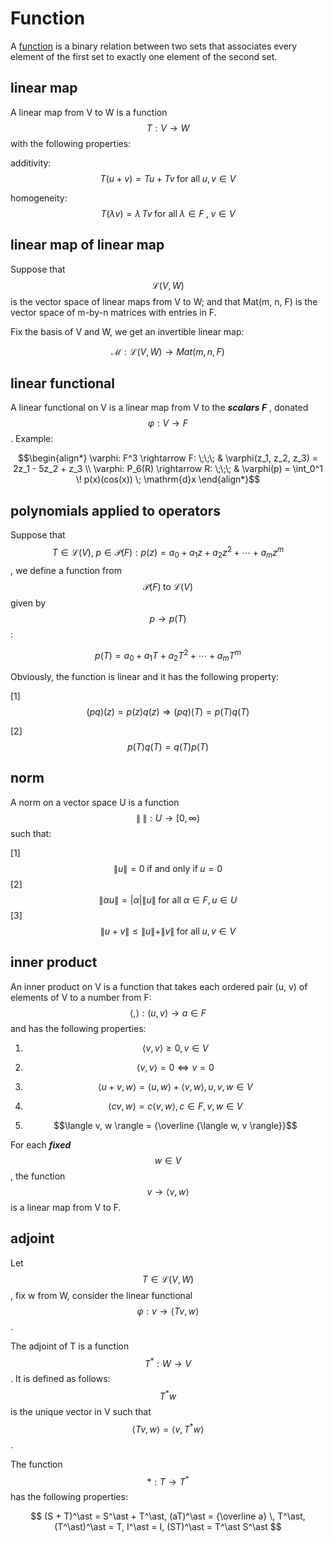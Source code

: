 <script id="MathJax-script" async src="https://cdn.jsdelivr.net/npm/mathjax@3/es5/tex-mml-chtml.js"></script>

# Function

A [function][wiki function] is a binary relation between two sets
that associates every element of the first set to exactly one element of the second set.

## linear map

A linear map from V to W is a function $$T: V \rightarrow W$$ with the following
properties:

additivity:
$$T(u + v) = Tu + Tv \; \mbox{for all} \; u, v \in V$$

homogeneity:
$$T(\lambda v) = \lambda \, Tv \; \mbox{for all} \; \lambda \in F \; , \; v \in V$$

## linear map of linear map

Suppose that
$$\mathcal{L}(V, W)$$ is the vector space of
linear maps from V to W; and that
Mat(m, n, F) is the vector space of
m-by-n matrices with entries in F.

Fix the basis of V and W, we get an invertible linear map:

$$\mathcal{M}: \mathcal{L}(V, W) \rightarrow Mat(m, n, F)$$

## linear functional

A linear functional on V is a linear map from V to the
***scalars F*** , donated $$\varphi: V \rightarrow F$$. Example:

$$\begin{align*}
\varphi: F^3 \rightarrow F:    \;\;\; & \varphi(z_1, z_2, z_3) = 2z_1 - 5z_2 + z_3 \\
\varphi: P_6(R) \rightarrow R: \;\;\; & \varphi(p) = \int_0^1 \! p(x)(cos(x)) \; \mathrm{d}x
\end{align*}$$

## polynomials applied to operators

Suppose that $$ T \in \mathcal{L}(V), \; p \in \mathcal{P}(F):
p(z) = a_0 + a_1 z + a_2 z^2 + \cdots + a_m z^m$$, we define
a function from $$ \mathcal{P}(F) \; \mbox{to} \; \mathcal{L}(V)$$
given by $$ p \rightarrow p(T)$$:

$$p(T) = a_0 + a_1 T + a_2 T^2 + \cdots + a_m T^m$$

Obviously, the function is linear and it has the following property:

[1] $$(pq)(z) = p(z)q(z) \Rightarrow (pq)(T) = p(T)q(T)$$

[2] $$p(T)q(T) = q(T)p(T)$$

## norm

A norm on a vector space U is a function $$\| \; \|: U \rightarrow [0, \infty)$$
such that:

[1] $$\| u \| = 0 \; \mbox{if and only if} \; u = 0$$
[2] $$\| \alpha u \| = |\alpha|\|u\| \; \mbox{for all} \; \alpha \in F, u \in U$$
[3] $$\| u + v \| \leq \|u\| + \|v\| \; \mbox{for all} \; u, v \in V$$

## inner product

An inner product on V is a function that takes
each ordered pair (u, v) of elements of V to a number
from F: $$\langle , \rangle : (u, v) \rightarrow a \in F$$
and has the following properties:

1. $$\langle v , v \rangle \geq 0 , v \in V$$

2. $$\langle v , v \rangle = 0 \Leftrightarrow v = 0$$

3. $$\langle u + v , w \rangle = \langle u , w \rangle + \langle v , w \rangle, u, v, w \in V$$

4. $$\langle cv , w \rangle = c\langle v , w \rangle, c \in F, v, w \in V$$

5. $$\langle v, w \rangle = {\overline {\langle w, v \rangle}}$$

For each ***fixed*** $$w \in V$$, the
function $$v \rightarrow \langle v , w \rangle$$ is a linear map from V to F.

## adjoint

Let $$T \in \mathcal{L}(V, W)$$, fix w from W,
consider the linear functional $$ \varphi : v \rightarrow \langle Tv , w \rangle$$.

The adjoint of T is a function $$T^\ast : W \rightarrow V$$.
It is defined as follows:
$$T^\ast w$$ is the unique vector in V such that
$$\langle Tv , w \rangle = \langle v , T^{\ast}w \rangle $$.

The function $$\ast : T \rightarrow T^{\ast}$$ has the following properties:

$$
(S + T)^\ast = S^\ast + T^\ast,
(aT)^\ast = {\overline a} \, T^\ast,
(T^\ast)^\ast = T,
I^\ast = I,
(ST)^\ast = T^\ast S^\ast
$$

[wiki function]: https://en.wikipedia.org/wiki/Function_(mathematics)
